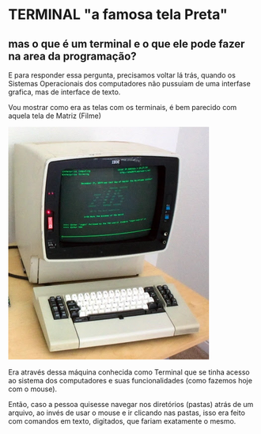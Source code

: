 # TERMINAL "a famosa tela **Preta**"

## mas o que é um terminal e o que ele pode fazer na area da programação?

E para responder essa pergunta, precisamos voltar lá trás, quando os Sistemas Operacionais dos computadores não pussuiam de uma interfase grafica, mas de interface de texto.

Vou mostrar como era as telas com os terminais, é bem parecido com aquela tela de Matriz (Filme) 

![alt text](/Images/pcAntigo.png)

Era através dessa máquina conhecida como Terminal que se tinha acesso ao sistema dos computadores e suas funcionalidades (como fazemos hoje com o mouse).

Então, caso a pessoa quisesse navegar nos diretórios (pastas) atrás de um arquivo, ao invés de usar o mouse e ir clicando nas pastas, isso era feito com comandos em texto, digitados, que fariam exatamente o mesmo.